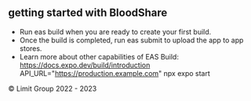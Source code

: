 ## getting started with BloodShare

- Run eas build when you are ready to create your first build.
- Once the build is completed, run eas submit to upload the app to app stores.
- Learn more about other capabilities of EAS Build: https://docs.expo.dev/build/introduction
API_URL="https://production.example.com" npx expo start

&copy; Limit Group 2022 - 2023